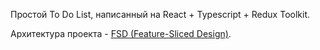 Простой To Do List, написанный на React + Typescript + Redux Toolkit.

Архитектура проекта - [FSD (Feature-Sliced Design)](https://feature-sliced.design/ru/docs/get-started/overview).
